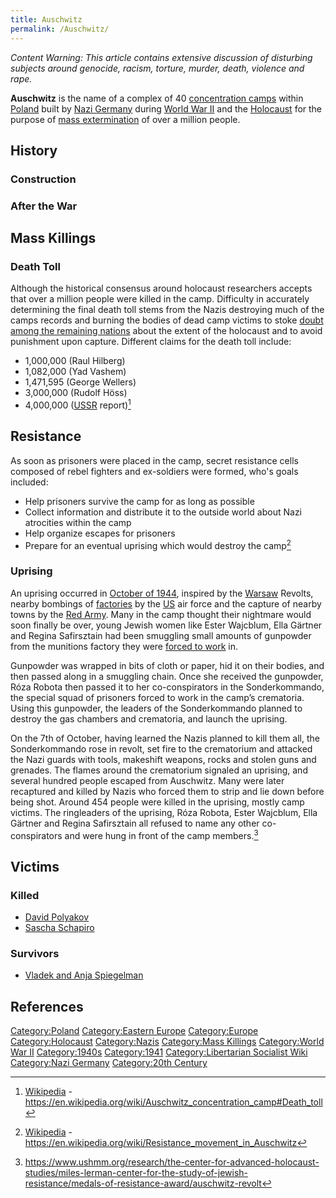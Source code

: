 ```yaml
---
title: Auschwitz
permalink: /Auschwitz/
---
```


*Content Warning: This article contains extensive discussion of
disturbing subjects around genocide, racism, torture, murder, death,
violence and rape.*

**Auschwitz** is the name of a complex of 40 [concentration
camps](Concentration_Camp.md "wikilink") within
[Poland](Republic_of_Poland.md "wikilink") built by [Nazi
Germany](Nazi_Germany.md "wikilink") during [World War
II](World_War_II.md "wikilink") and the [Holocaust](Holocaust.md "wikilink")
for the purpose of [mass extermination](Mass_Killing.md "wikilink") of over
a million people.

## History

### Construction

### After the War

## Mass Killings

### Death Toll

Although the historical consensus around holocaust researchers accepts
that over a million people were killed in the camp. Difficulty in
accurately determining the final death toll stems from the Nazis
destroying much of the camps records and burning the bodies of dead camp
victims to stoke [doubt among the remaining
nations](Holocaust_Denial.md "wikilink") about the extent of the holocaust
and to avoid punishment upon capture. Different claims for the death
toll include:

- 1,000,000 (Raul Hilberg)
- 1,082,000 (Yad Vashem)
- 1,471,595 (George Wellers)
- 3,000,000 (Rudolf Höss)
- 4,000,000 ([USSR](Union_of_Soviet_Socialist_Republics.md "wikilink")
  report)[^1]

## Resistance

As soon as prisoners were placed in the camp, secret resistance cells
composed of rebel fighters and ex-soldiers were formed, who's goals
included:

- Help prisoners survive the camp for as long as possible
- Collect information and distribute it to the outside world about Nazi
  atrocities within the camp
- Help organize escapes for prisoners
- Prepare for an eventual uprising which would destroy the camp[^2]

### Uprising

An uprising occurred in [October of
1944](Timeline_of_Libertarian_Socialism_in_Eastern_Europe.md "wikilink"),
inspired by the [Warsaw](Warsaw_Ghetto_Uprising.md "wikilink") Revolts,
nearby bombings of [factories](Factory.md "wikilink") by the
[US](United_States_of_America.md "wikilink") air force and the capture of
nearby towns by the [Red
Army](Union_of_Soviet_Socialist_Republics.md "wikilink"). Many in the camp
thought their nightmare would soon finally be over, young Jewish women
like Ester Wajcblum, Ella Gärtner and Regina Safirsztain had been
smuggling small amounts of gunpowder from the munitions factory they
were [forced to work](Slavery.md "wikilink") in.

Gunpowder was wrapped in bits of cloth or paper, hid it on their bodies,
and then passed along in a smuggling chain. Once she received the
gunpowder, Róza Robota then passed it to her co-conspirators in the
Sonderkommando, the special squad of prisoners forced to work in the
camp’s crematoria. Using this gunpowder, the leaders of the
Sonderkommando planned to destroy the gas chambers and crematoria, and
launch the uprising.

On the 7th of October, having learned the Nazis planned to kill them
all, the Sonderkommando rose in revolt, set fire to the crematorium and
attacked the Nazi guards with tools, makeshift weapons, rocks and stolen
guns and grenades. The flames around the crematorium signaled an
uprising, and several hundred people escaped from Auschwitz. Many were
later recaptured and killed by Nazis who forced them to strip and lie
down before being shot. Around 454 people were killed in the uprising,
mostly camp victims. The ringleaders of the uprising, Róza Robota, Ester
Wajcblum, Ella Gärtner and Regina Safirsztain all refused to name any
other co-conspirators and were hung in front of the camp members.[^3]

## Victims

### Killed

- [David Polyakov](David_Polyakov.md "wikilink")
- [Sascha Schapiro](Sascha_Schapiro.md "wikilink")

### Survivors

- [Vladek and Anja Spiegelman](Maus.md "wikilink")

## References

<references />

[Category:Poland](Category:Poland.md "wikilink") [Category:Eastern
Europe](Category:Eastern_Europe.md "wikilink")
[Category:Europe](Category:Europe.md "wikilink")
[Category:Holocaust](Category:Holocaust.md "wikilink")
[Category:Nazis](Category:Nazis.md "wikilink") [Category:Mass
Killings](Category:Mass_Killings.md "wikilink") [Category:World War
II](Category:World_War_II.md "wikilink")
[Category:1940s](Category:1940s.md "wikilink")
[Category:1941](Category:1941.md "wikilink") [Category:Libertarian
Socialist Wiki](Category:Libertarian_Socialist_Wiki.md "wikilink")
[Category:Nazi Germany](Category:Nazi_Germany.md "wikilink") [Category:20th
Century](Category:20th_Century.md "wikilink")

[^1]: [Wikipedia](Wikipedia.md "wikilink") -
    <https://en.wikipedia.org/wiki/Auschwitz_concentration_camp#Death_toll>

[^2]: [Wikipedia](Wikipedia.md "wikilink") -
    <https://en.wikipedia.org/wiki/Resistance_movement_in_Auschwitz>

[^3]: <https://www.ushmm.org/research/the-center-for-advanced-holocaust-studies/miles-lerman-center-for-the-study-of-jewish-resistance/medals-of-resistance-award/auschwitz-revolt>